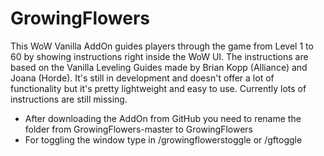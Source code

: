 # GrowingFlowers

This WoW Vanilla AddOn guides players through the game from Level 1 to 60 by showing instructions right inside the WoW UI. 
The instructions are based on the Vanilla Leveling Guides made by Brian Kopp (Alliance) and Joana (Horde). 
It's still in development and doesn't offer a lot of functionality but it's pretty lightweight and easy to use.
Currently lots of instructions are still missing.

- After downloading the AddOn from GitHub you need to rename the folder from GrowingFlowers-master to GrowingFlowers
- For toggling the window type in /growingflowerstoggle or /gftoggle 
